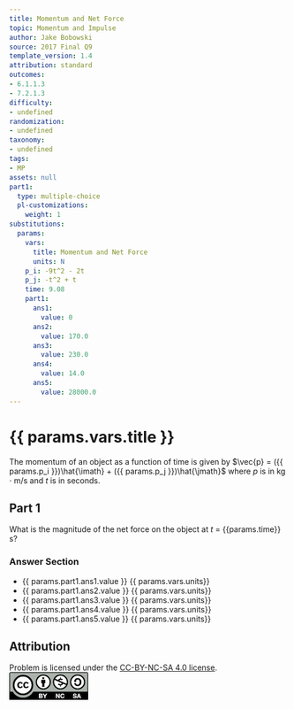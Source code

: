 ```yaml
---
title: Momentum and Net Force
topic: Momentum and Impulse
author: Jake Bobowski
source: 2017 Final Q9
template_version: 1.4
attribution: standard
outcomes:
- 6.1.1.3
- 7.2.1.3
difficulty:
- undefined
randomization:
- undefined
taxonomy:
- undefined
tags:
- MP
assets: null
part1:
  type: multiple-choice
  pl-customizations:
    weight: 1
substitutions:
  params:
    vars:
      title: Momentum and Net Force
      units: N
    p_i: -9t^2 - 2t
    p_j: -t^2 + t
    time: 9.08
    part1:
      ans1:
        value: 0
      ans2:
        value: 170.0
      ans3:
        value: 230.0
      ans4:
        value: 14.0
      ans5:
        value: 28000.0
---
```

# {{ params.vars.title }}
The momentum of an object as a function of time is given by $\vec{p} = ({{ params.p_i }})\hat{\imath} + ({{ params.p_j }})\hat{\jmath}$ where $p$ is in kg $\cdot$ m/s and $t$ is in seconds.

## Part 1

What is the magnitude of the net force on the object at $t$ = {{params.time}} s?

### Answer Section

- {{ params.part1.ans1.value }} {{ params.vars.units}}
- {{ params.part1.ans2.value }} {{ params.vars.units}}
- {{ params.part1.ans3.value }} {{ params.vars.units}}
- {{ params.part1.ans4.value }} {{ params.vars.units}}
- {{ params.part1.ans5.value }} {{ params.vars.units}}

## Attribution

Problem is licensed under the [CC-BY-NC-SA 4.0 license](https://creativecommons.org/licenses/by-nc-sa/4.0/).<br> ![The Creative Commons 4.0 license requiring attribution-BY, non-commercial-NC, and share-alike-SA license.](https://raw.githubusercontent.com/firasm/bits/master/by-nc-sa.png)